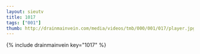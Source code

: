 ```yaml
--- 
layout: sieutv
title: 1017
tags: ["001"]
thumb: http://drainmainvein.com/media/videos/tmb/000/001/017/player.jpg
---
```

{% include drainmainvein key="1017" %} 
